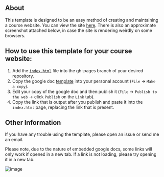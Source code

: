 ## About

This template is designed to be an easy method of creating and maintaining a course website. You can view the site [here](https://gunjanbaid.github.io/easy-course-webpage/). There is also an approximate screenshot attached below, in case the site is rendering weirdly on some browsers.

## How to use this template for your course website:

1. Add the [`index.html`](https://github.com/gunjanbaid/easy-course-webpage/blob/gh-pages/index.html) file into the gh-pages branch of your desired repository. 
1. Copy the google doc [template](https://docs.google.com/document/d/1heupis9Z-QW6DWI_84KfLSdLvScpscct0Ax_VcGm02Y/edit#heading=h.vapfrlrurseo) into your personal account (`File` -> `Make a copy`).
1. Edit your copy of the google doc and then publish it (`File` -> `Publish to the web` -> click `Publish` on the `Link` tab). 
1. Copy the link that is output after you publish and paste it into the `index.html` page, replacing the link that is present.

## Other Information

If you have any trouble using the template, please open an issue or send me an email.

Please note, due to the nature of embedded google docs, some links will only work if opened in a new tab. If a link is not loading, please try opening it in a new tab.

![image](https://cloud.githubusercontent.com/assets/8205702/25932722/d6f1b424-35c7-11e7-9174-1c00da391c6e.png)
